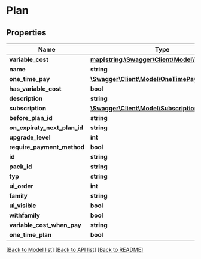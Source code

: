 # Plan

## Properties
Name | Type | Description | Notes
------------ | ------------- | ------------- | -------------
**variable_cost** | [**map[string,\Swagger\Client\Model\VariableCost]**](VariableCost.md) |  | [optional] 
**name** | **string** |  | [optional] 
**one_time_pay** | [**\Swagger\Client\Model\OneTimePay**](OneTimePay.md) |  | [optional] 
**has_variable_cost** | **bool** |  | [optional] 
**description** | **string** |  | [optional] 
**subscription** | [**\Swagger\Client\Model\Subscription**](Subscription.md) |  | [optional] 
**before_plan_id** | **string** |  | [optional] 
**on_expiraty_next_plan_id** | **string** |  | [optional] 
**upgrade_level** | **int** |  | [optional] 
**require_payment_method** | **bool** |  | [optional] 
**id** | **string** |  | [optional] 
**pack_id** | **string** |  | [optional] 
**typ** | **string** |  | [optional] 
**ui_order** | **int** |  | [optional] 
**family** | **string** |  | [optional] 
**ui_visible** | **bool** |  | [optional] 
**withfamily** | **bool** |  | [optional] 
**variable_cost_when_pay** | **string** |  | [optional] 
**one_time_plan** | **bool** |  | [optional] 

[[Back to Model list]](../README.md#documentation-for-models) [[Back to API list]](../README.md#documentation-for-api-endpoints) [[Back to README]](../README.md)


